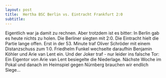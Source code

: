 ```yaml
---
layout: post
title:  Hertha BSC Berlin vs. Eintracht Frankfurt 2:0
subtitle:  
---
```


Eigentlich war ja damit zu rechnen. Aber trotzdem ist es bitter: In Berlin gab es heute nichts zu holen. Die Berliner siegten mit 2:0. Die Eintracht hielt die Partie lange offen. Erst in der 53. Minute traf Oliver Schröder mit einem Distanzschuss zum 1:0. Friedhelm Funkel wechselte daraufhin Benjamin Köhler und Arie van Lent ein. Und der Joker traf - nur leider ins falsche Tor: Ein Eigentor von Arie van Lent besiegelte die Niederlage. Nächste Woche im Pokal und danach im Heimspiel gegen Nürnberg brauchen wir endlich Siege...


